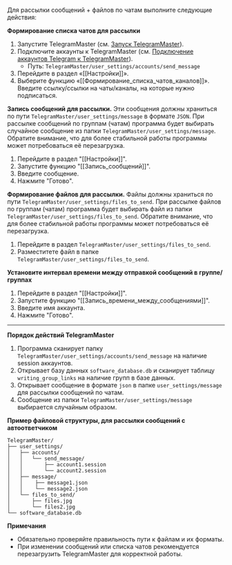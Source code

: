 Для рассылки сообщений + файлов по чатам выполните следующие действия:

**Формирование списка чатов для рассылки**
1. Запустите TelegramMaster (см. [Запуск TelegramMaster](https://github.com/pyadrus/TelegramMaster/blob/be6a5227cc285e000763645563b2d21c600939f6/docs/%D0%9D%D0%B0%D1%81%D1%82%D1%80%D0%BE%D0%B9%D0%BA%D0%B8_%D0%B8_%D0%BA%D0%BE%D0%BD%D1%84%D0%B8%D0%B3%D1%83%D1%80%D0%B0%D1%86%D0%B8%D1%8F/%D0%97%D0%B0%D0%BF%D1%83%D1%81%D0%BA_TelegramMaster.md)).
2. Подключите аккаунты к TelegramMaster (см. [Подключение аккаунтов Telegram к TelegramMaster](https://github.com/pyadrus/telegram_bot_smm/blob/01e9bda9119a011329e9099f7fc5004c455a0ae6/docs/%D0%9F%D0%BE%D0%B4%D0%BA%D0%BB%D1%8E%D1%87%D0%B5%D0%BD%D0%B8%D0%B5_%D0%B0%D0%BA%D0%BA%D0%B0%D1%83%D0%BD%D1%82%D0%BE%D0%B2/%D0%9F%D0%BE%D0%B4%D0%BA%D0%BB%D1%8E%D1%87%D0%B5%D0%BD%D0%B8%D0%B5_%D0%B0%D0%BA%D0%BA%D0%B0%D1%83%D0%BD%D1%82%D0%BE%D0%B2.md)). 
   - Путь: `TelegramMaster/user_settings/accounts/send_message`
3. Перейдите в раздел «[[Настройки]]».
4. Выберите функцию «[[Формирование_списка_чатов_каналов]]». Введите ссылку/ссылки на чаты/каналы, на которые нужно подписаться.

**Запись сообщений для рассылки.**
Эти сообщения должны храниться по пути `TelegramMaster/user_settings/message` в формате `JSON`. При рассылке сообщений по группам (чатам) программа будет выбирать случайное сообщение из папки `TelegramMaster/user_settings/message`. Обратите внимание, что для более стабильной работы программы может потребоваться её перезагрузка.

1. Перейдите в раздел "[[Настройки]]".
2. Запустите функцию "[[Запись_сообщений]]".
3. Введите сообщение.
4. Нажмите "Готово".

**Формирование файлов для рассылки.**
Файлы должны храниться по пути `TelegramMaster/user_settings/files_to_send`. При рассылке файлов по группам (чатам) программа будет выбирать файл из папки `TelegramMaster/user_settings/files_to_send`. Обратите внимание, что для более стабильной работы программы может потребоваться её перезагрузка.

1. Перейдите в раздел `TelegramMaster/user_settings/files_to_send`.
2. Разместитете файл в папке `TelegramMaster/user_settings/files_to_send`.

**Установите интервал времени между отправкой сообщений в группе/группах**
1. Перейдите в раздел "[[Настройки]]".
2. Запустите функцию "[[Запись_времени_между_сообщениями]]".
3. Введите имя аккаунта.
4. Нажмите "Готово".

<hr align="center"/>

**Порядок действий TelegramMaster**

1. Программа сканирует папку `TelegramMaster/user_settings/accounts/send_message` на наличие session аккаунтов.
2. Открывает базу данных `software_database.db` и сканирует таблицу `writing_group_links` на наличие групп в базе данных.
3. Открывает сообщение в формате `json` в папке `user_settings/message` для рассылки сообщений по чатам.
4. Сообщение из папки `TelegramMaster/user_settings/message` выбирается случайным образом.

**Пример файловой структуры, для рассылки сообщений с автоответчиком**

```plaintext
TelegramMaster/
├── user_settings/
│   ├── accounts/
│   │   └── send_message/
│   │       ├── account1.session
│   │       └── account2.session
│   ├── message/
│   │    ├── message1.json
│   │    └── message2.json
│   └── files_to_send/
│       ├── files.jpg
│       └── files2.jpg
└── software_database.db
```

**Примечания**
- Обязательно проверяйте правильность пути к файлам и их форматы.
- При изменении сообщений или списка чатов рекомендуется перезагрузить TelegramMaster для корректной работы.